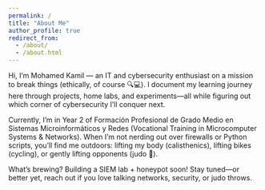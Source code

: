 ```yaml
---
permalink: /
title: "About Me"
author_profile: true
redirect_from: 
  - /about/
  - /about.html
---
```



Hi, I’m Mohamed Kamil — an IT and cybersecurity enthusiast on a mission to break things (ethically, of course 🔍💻). I document my learning journey here through projects, home labs, and experiments—all while figuring out which corner of cybersecurity I’ll conquer next.

Currently, I’m in Year 2 of Formación Profesional de Grado Medio en Sistemas Microinformáticos y Redes (Vocational Training in Microcomputer Systems & Networks). When I’m not nerding out over firewalls or Python scripts, you’ll find me outdoors: lifting my body (calisthenics), lifting bikes (cycling), or gently lifting opponents (judo 🥋).

What’s brewing?
Building a SIEM lab + honeypot soon! Stay tuned—or better yet, reach out if you love talking networks, security, or judo throws.
